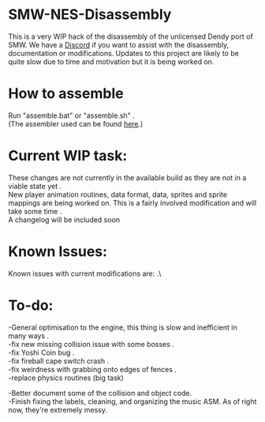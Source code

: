 # SMW-NES-Disassembly
This is a very WIP hack of the disassembly of the unlicensed Dendy port of SMW. We have a [Discord](https://discord.gg/3rJSuzqzmE) if you want to assist with the disassembly, documentation or modifications.
Updates to this project are likely to be quite slow due to time and motivation but it is being worked on.

# How to assemble
Run "assemble.bat" or "assemble.sh" .\
(The assembler used can be found [here](https://github.com/morskoyzmey/asm6).)

# Current WIP task:
These changes are not currently in the available build as they are not in a viable state yet .\
New player animation routines, data format, data, sprites and sprite mappings are being worked on. This is a fairly involved modification and will take some time .\
A changelog will be included soon 

# Known Issues:
Known issues with current modifications are: .\

# To-do:
-General optimisation to the engine, this thing is slow and inefficient in many ways .\
-fix new missing collision issue with some bosses .\
-fix Yoshi Coin bug .\
-fix fireball cape switch crash .\
-fix weirdness with grabbing onto edges of fences .\
-replace physics routines (big task) 

-Better document some of the collision and object code.\
-Finish fixing the labels, cleaning, and organizing the music ASM. As of right now, they're extremely messy.
